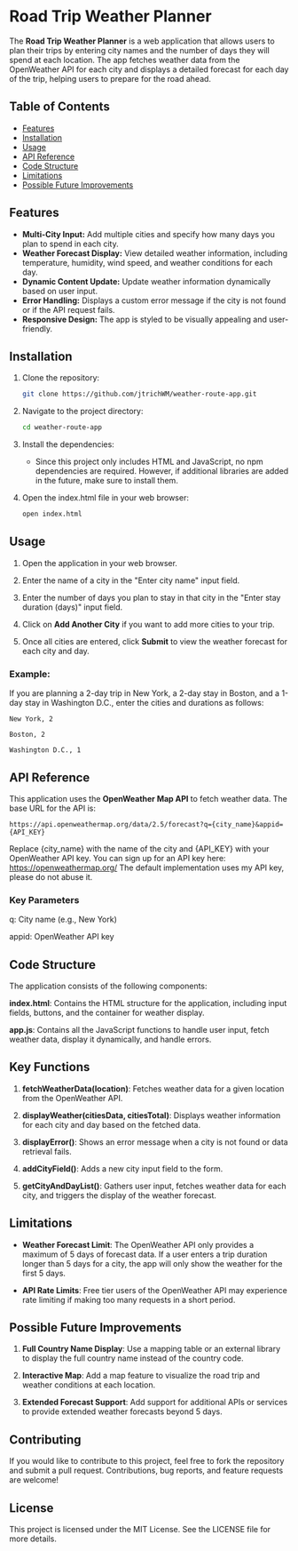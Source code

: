 # Road Trip Weather Planner

The **Road Trip Weather Planner** is a web application that allows users to plan their trips by entering city names and the number of days they will spend at each location. The app fetches weather data from the OpenWeather API for each city and displays a detailed forecast for each day of the trip, helping users to prepare for the road ahead.

## Table of Contents
- [Features](#features)
- [Installation](#installation)
- [Usage](#usage)
- [API Reference](#api-reference)
- [Code Structure](#code-structure)
- [Limitations](#limitations)
- [Possible Future Improvements](#possible-future-improvements)

## Features
- **Multi-City Input:** Add multiple cities and specify how many days you plan to spend in each city.
- **Weather Forecast Display:** View detailed weather information, including temperature, humidity, wind speed, and weather conditions for each day.
- **Dynamic Content Update:** Update weather information dynamically based on user input.
- **Error Handling:** Displays a custom error message if the city is not found or if the API request fails.
- **Responsive Design:** The app is styled to be visually appealing and user-friendly.

## Installation
1. Clone the repository:
   ```bash
   git clone https://github.com/jtrichWM/weather-route-app.git

2. Navigate to the project directory:
   ```bash
   cd weather-route-app

3. Install the dependencies:
   - Since this project only includes HTML and JavaScript, no npm dependencies are required. However, if additional libraries are added in the future, make sure to install them.

4. Open the index.html file in your web browser:
   ```bash 
   open index.html

## Usage
1. Open the application in your web browser.

2. Enter the name of a city in the "Enter city name" input field.

3. Enter the number of days you plan to stay in that city in the "Enter stay duration (days)" input field.

4. Click on **Add Another City** if you want to add more cities to your trip.

5. Once all cities are entered, click **Submit** to view the weather forecast for each city and day.

### Example:

   If you are planning a 2-day trip in New York, a 2-day stay in Boston, and a 1-day stay in Washington D.C., enter the cities and durations as follows:
   ```
   New York, 2

   Boston, 2

   Washington D.C., 1
   ```

## API Reference

   This application uses the **OpenWeather Map API** to fetch weather data. The base URL for the API is:
   
   ```
   https://api.openweathermap.org/data/2.5/forecast?q={city_name}&appid={API_KEY}
   ```
   
   Replace {city_name} with the name of the city and {API_KEY} with your OpenWeather API key. You can sign up for an API key here: https://openweathermap.org/
   The default implementation uses my API key, please do not abuse it. 

### Key Parameters
   q: City name (e.g., New York)

   appid: OpenWeather API key

## Code Structure
The application consists of the following components:

**index.html**: Contains the HTML structure for the application, including input fields, buttons, and the container for weather display.

**app.js**: Contains all the JavaScript functions to handle user input, fetch weather data, display it dynamically, and handle errors.

## Key Functions

1. **fetchWeatherData(location)**: Fetches weather data for a given location from the OpenWeather API.

2. **displayWeather(citiesData, citiesTotal)**: Displays weather information for each city and day based on the fetched data.

3. **displayError()**: Shows an error message when a city is not found or data retrieval fails.

4. **addCityField()**: Adds a new city input field to the form.

5. **getCityAndDayList()**: Gathers user input, fetches weather data for each city, and triggers the display of the weather forecast.

## Limitations

- **Weather Forecast Limit**: The OpenWeather API only provides a maximum of 5 days of forecast data. If a user enters a trip duration longer than 5 days for a city, the app will only show the weather for the first 5 days.

- **API Rate Limits**: Free tier users of the OpenWeather API may experience rate limiting if making too many requests in a short period.

## Possible Future Improvements

1. **Full Country Name Display**: Use a mapping table or an external library to display the full country name instead of the country code.

2. **Interactive Map**: Add a map feature to visualize the road trip and weather conditions at each location.

3. **Extended Forecast Support**: Add support for additional APIs or services to provide extended weather forecasts beyond 5 days.

## Contributing

If you would like to contribute to this project, feel free to fork the repository and submit a pull request. Contributions, bug reports, and feature requests are welcome!

## License

This project is licensed under the MIT License. See the LICENSE file for more details.
